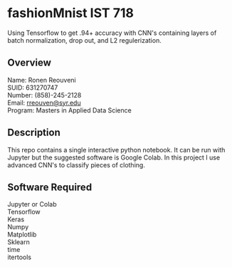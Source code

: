 # fashionMnist IST 718
Using Tensorflow to get .94+ accuracy with CNN's containing layers of batch normalization, drop out, and L2 regulerization. 


## Overview 

Name: Ronen Reouveni <br/>
SUID: 631270747 <br/>
Number: (858)-245-2128 <br/>
Email: rreouven@syr.edu <br/>
Program: Masters in Applied Data Science <br/>

## Description 

This repo contains a single interactive python notebook. It can be run with Jupyter but the suggested software is Google Colab. 
In this project I use advanced CNN's to classify pieces of clothing. 

## Software Required 

Jupyter or Colab <br/>
Tensorflow <br/>
Keras <br/>
Numpy <br/>
Matplotlib <br/>
Sklearn <br/>
time <br/>
itertools <br/>
